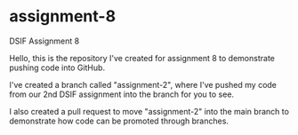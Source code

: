 # assignment-8
DSIF Assignment 8

Hello, this is the repository I've created for assignment 8 to demonstrate pushing code into GitHub.

I've created a branch called "assignment-2", where I've pushed my code from our 2nd DSIF assignment into the branch for you to see.

I also created a pull request to move "assignment-2" into the main branch to demonstrate how code can be promoted through branches.
